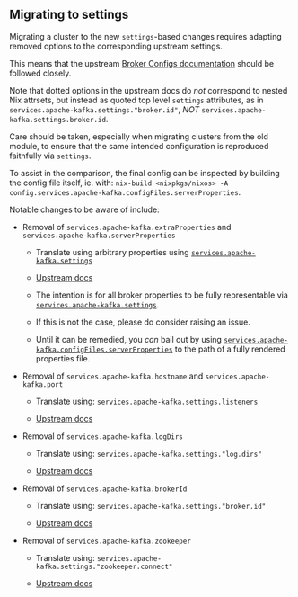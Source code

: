 ## Migrating to settings

Migrating a cluster to the new `settings`-based changes requires adapting removed options to the corresponding upstream settings.

This means that the upstream [Broker Configs documentation](https://kafka.apache.org/documentation/#brokerconfigs) should be followed closely.

Note that dotted options in the upstream docs do _not_ correspond to nested Nix attrsets, but instead as quoted top level `settings` attributes, as in `services.apache-kafka.settings."broker.id"`, _NOT_ `services.apache-kafka.settings.broker.id`.

Care should be taken, especially when migrating clusters from the old module, to ensure that the same intended configuration is reproduced faithfully via `settings`.

To assist in the comparison, the final config can be inspected by building the config file itself, ie. with: `nix-build <nixpkgs/nixos> -A config.services.apache-kafka.configFiles.serverProperties`.

Notable changes to be aware of include:

- Removal of `services.apache-kafka.extraProperties` and `services.apache-kafka.serverProperties`
  - Translate using arbitrary properties using [`services.apache-kafka.settings`](options.html#opt-services.apache-kafka.settings)

  - [Upstream docs](https://kafka.apache.org/documentation.html#brokerconfigs)

  - The intention is for all broker properties to be fully representable via [`services.apache-kafka.settings`](options.html#opt-services.apache-kafka.settings).

  - If this is not the case, please do consider raising an issue.

  - Until it can be remedied, you _can_ bail out by using [`services.apache-kafka.configFiles.serverProperties`](options.html#opt-services.apache-kafka.configFiles.serverProperties) to the path of a fully rendered properties file.

- Removal of `services.apache-kafka.hostname` and `services.apache-kafka.port`
  - Translate using: `services.apache-kafka.settings.listeners`

  - [Upstream docs](https://kafka.apache.org/documentation.html#brokerconfigs_listeners)

- Removal of `services.apache-kafka.logDirs`
  - Translate using: `services.apache-kafka.settings."log.dirs"`

  - [Upstream docs](https://kafka.apache.org/documentation.html#brokerconfigs_log.dirs)

- Removal of `services.apache-kafka.brokerId`
  - Translate using: `services.apache-kafka.settings."broker.id"`

  - [Upstream docs](https://kafka.apache.org/documentation.html#brokerconfigs_broker.id)

- Removal of `services.apache-kafka.zookeeper`
  - Translate using: `services.apache-kafka.settings."zookeeper.connect"`

  - [Upstream docs](https://kafka.apache.org/documentation.html#brokerconfigs_zookeeper.connect)
